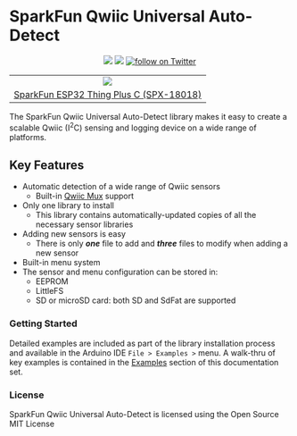# SparkFun Qwiic Universal Auto-Detect

<p align="center">
	<a href="https://github.com/sparkfun/SparkFun_Qwiic_Universal_Auto-Detect/issues" alt="Issues">
		<img src="https://img.shields.io/github/issues/sparkfun/SparkFun_Qwiic_Universal_Auto-Detect.svg" /></a>
	<a href="https://github.com/sparkfun/SparkFun_Qwiic_Universal_Auto-Detect/blob/master/LICENSE" alt="License">
		<img src="https://img.shields.io/badge/license-MIT-blue.svg" /></a>
	<a href="https://twitter.com/intent/follow?screen_name=sparkfun">
        	<img src="https://img.shields.io/twitter/follow/sparkfun.svg?style=social&logo=twitter"
           	 alt="follow on Twitter"></a>
</p>

<table class="table table-hover table-striped table-bordered">
  <tr align="center">
   <td><a href="https://www.sparkfun.com/products/18018"><img src="https://cdn.sparkfun.com//assets/parts/1/7/2/3/9/18018-Thing_Plus_C_-_ESP32_WROOM-01.jpg"></a></td>
  </tr>
  <tr align="center">
    <td><a href="https://www.sparkfun.com/products/18018">SparkFun ESP32 Thing Plus C (SPX-18018)</a></td>
  </tr>
</table>

The SparkFun Qwiic Universal Auto-Detect library makes it easy to create a scalable Qwiic (I<sup>2</sup>C) sensing and logging device on a wide range of platforms.

## Key Features
* Automatic detection of a wide range of Qwiic sensors
  * Built-in [Qwiic Mux](https://www.sparkfun.com/products/16784) support
* Only one library to install
  * This library contains automatically-updated copies of all the necessary sensor libraries
* Adding new sensors is easy
  * There is only _**one**_ file to add and _**three**_ files to modify when adding a new sensor
* Built-in menu system
* The sensor and menu configuration can be stored in:
  * EEPROM
  * LittleFS
  * SD or microSD card: both SD and SdFat are supported

### Getting Started

Detailed examples are included as part of the library installation process and available in the Arduino IDE `File > Examples >` menu. A walk-thru of key examples is contained in the [Examples](sparkfun-qwiic-universal-auto-detect-examples/ex_01_Thing_Plus_C/) section of this documentation set. 


### License
SparkFun Qwiic Universal Auto-Detect is licensed using the Open Source MIT License